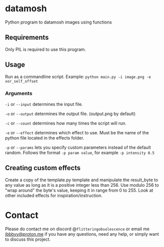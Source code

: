 # datamosh
Python program to datamosh images using functions

## Requirements
Only PIL is required to use this program. 

## Usage
Run as a commandline script.
Example: `python main.py -i image.png -e xor_self_offset`
### Arguments
`-i` or `--input` determines the input file.

`-o` or `--output` determines the output file. (output.png by default)

`-c` or `--count` determines how many times the script will run.

`-e` or `--effect` determines which effect to use. Must be the name of the python file located in the effects folder.

`-p` or `--params` lets you specify custom parameters instead of the default random. Follows the format `-p param value`, for example `-p intensity 0.5`

## Creating custom effects
Create a copy of the template.py template and manipulate the result_byte to any value as long as it is a positive integer less than 256. Use modulo 256 to "wrap around" the byte's value, keeping it in range from 0 to 255.
Look at other included effects for inspiration/instruction.

# Contact
Please do contact me on discord @`flitteringobsolescence` or email me [ibbbyy@proton.me](mailto:ibbbyy@proton.me) if you have any questions, need any help, or simply want to discuss this project.
